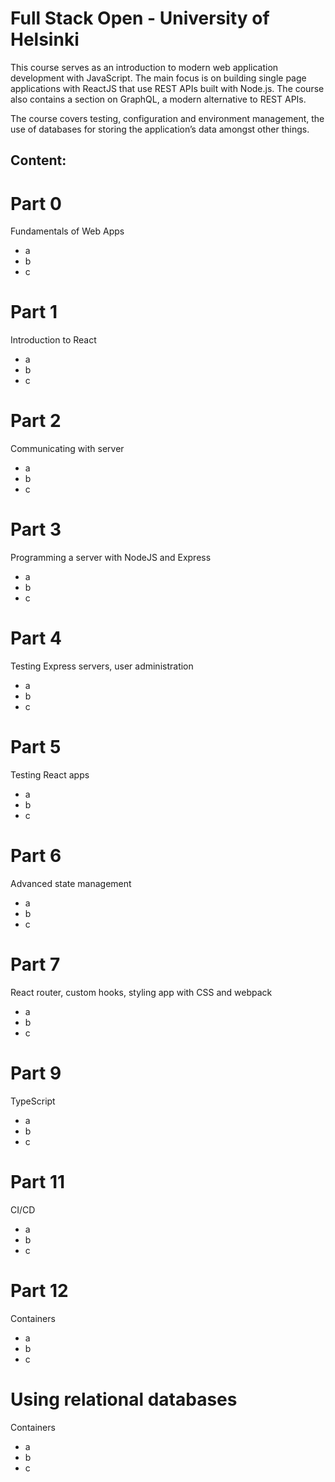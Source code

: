 # Full Stack Open - University of Helsinki 
This course serves as an introduction to modern web application development with JavaScript. The main focus is on building single page applications with ReactJS that use REST APIs built with Node.js. The course also contains a section on GraphQL, a modern alternative to REST APIs.

The course covers testing, configuration and environment management, the use of databases for storing the application’s data amongst other things.


## Content:
# Part 0
Fundamentals of Web Apps
- a
- b
- c
  
# Part 1
Introduction to React
- a
- b
- c

# Part 2
Communicating with server
- a
- b
- c

# Part 3
Programming a server with NodeJS and Express
- a
- b
- c

# Part 4
Testing Express servers, user administration
- a
- b
- c

# Part 5
Testing React apps
- a
- b
- c

# Part 6
Advanced state management
- a
- b
- c

# Part 7
React router, custom hooks, styling app with CSS and webpack
- a
- b
- c

# Part 9
TypeScript
- a
- b
- c

# Part 11
CI/CD
- a
- b
- c

# Part 12
Containers
- a
- b
- c  

# Using relational databases
Containers
- a
- b
- c  
